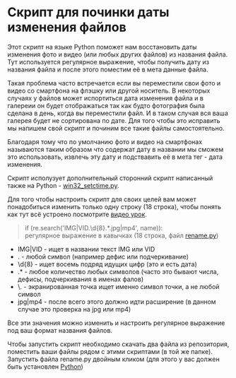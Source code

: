# Скрипт для починки даты изменения файлов

Этот скрипт на языке Python поможет нам восстановить даты изменения фото и видео (или любых других файлов) из названия файла. Тут используется регулярное выражение, чтобы получить дату из названия файла и после этого поместим её в мета данные файла. 

Такая проблема часто встречается если вы переместили свои фото и видео со смартфона на флэшку или другой носитель. В некоторых случаях у файлов может испортиться дата изменения файла и в галереии он будет отображаться так как будто фотография была сделана в день, когда вы переместили файл. И в таком случая вся ваша галерея будет не сортирована по дате. Для того чтобы это исправить мы напишем свой скрипт и починим все такие файлы самостоятельно.

Благодаря тому что по умолчанию фото и видео на смартфонах называются таким образом что содержат дату в названии мы сможем это использовать, извлечь эту дату и подствавить её в мета тег - дата изменения.

Скрипт исполузует дополнительный сторонний скрипт написанный также на Python - [win32_setctime.py](https://github.com/Delgan/win32-setctime).

Для того чтобы настроить скрипт для своих целей вам может понадобиться изменить только одну строку (18 строка), чтобы понять как тут всё устроено посмотрите [видео урок](https://youtu.be/fZV8nTKWx_0).

> if (re.search('IMG|VID.\d{8}.*\.jpg|mp4', name)):   
> регулярное выражение в кавычках (18 строка, файл [rename.py](rename.py))
* IMG|VID - ищет в названии текст IMG или VID
* . - любой символ (например дефис или подчеркивание)
* \d{8} - ищет восемь подряд идущих цифр (это и есть дата)
* .* - любое количество любых символов (часто это бывают числа, дефисы, подчеркивания в именах фалов)
* \\. - экранированная точка ищет именно символ точки, а не любой символ
* jpg|mp4 - после всего этого должно идти расширение (в данном случае это проверка на jpg или mp4)

Все эти значения можно изменить и настроить регулярное выражение под ваш формат названия файлов.

Чтобы запустить скрипт необходимо скачать два файла из репозитория, поместить ваши файлы рядом с этими скриптами (в той же папке). Запустить файла rename.py двойным кликом (для этого у вас должен быть установлен [Python](https://www.python.org/downloads/))